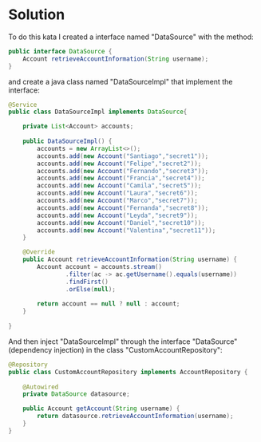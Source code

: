 # Solution
To do this kata I created a interface named "DataSource" with the method:
```java
public interface DataSource {
	Account retrieveAccountInformation(String username);
}
```
and create a java class named "DataSourceImpl" that implement the interface:
```java
@Service
public class DataSourceImpl implements DataSource{

	private List<Account> accounts;
	
	public DataSourceImpl() {
		accounts = new ArrayList<>();
		accounts.add(new Account("Santiago","secret1"));
		accounts.add(new Account("Felipe","secret2"));
		accounts.add(new Account("Fernando","secret3"));
		accounts.add(new Account("Francia","secret4"));
		accounts.add(new Account("Camila","secret5"));
		accounts.add(new Account("Laura","secret6"));
		accounts.add(new Account("Marco","secret7"));
		accounts.add(new Account("Fernanda","secret8"));
		accounts.add(new Account("Leyda","secret9"));
		accounts.add(new Account("Daniel","secret10"));
		accounts.add(new Account("Valentina","secret11"));
	}

	@Override
	public Account retrieveAccountInformation(String username) {
		Account account = accounts.stream()
				.filter(ac -> ac.getUsername().equals(username))
				.findFirst()
				.orElse(null);
		
		return account == null ? null : account;
	}
	
}
```
And then inject "DataSourceImpl" through the interface "DataSource" (dependency injection) in the class "CustomAccountRepository":
```java
@Repository
public class CustomAccountRepository implements AccountRepository {
	
	@Autowired
	private DataSource datasource;

    public Account getAccount(String username) {
    	return datasource.retrieveAccountInformation(username);
    }
}
```